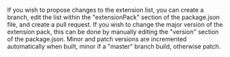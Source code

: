 If you wish to propose changes to the extension list, you can create a branch, edit the list within the "extensionPack" section of the package.json file, and create a pull request. If you wish to change the major version of the extension pack, this can be done by manually editing the "version" section of the package.json. Minor and patch versions are incremented automatically when built, minor if a "master" branch build, otherwise patch.
